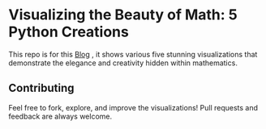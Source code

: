 
# Visualizing the Beauty of Math: 5 Python Creations

This repo is for this [Blog](https://yashpandey0031.medium.com/visualizing-the-beauty-of-math-5-python-creations-92abae212de7) , it shows various five stunning visualizations that demonstrate the elegance and creativity hidden within mathematics.


## Contributing

Feel free to fork, explore, and improve the visualizations!
Pull requests and feedback are always welcome.


